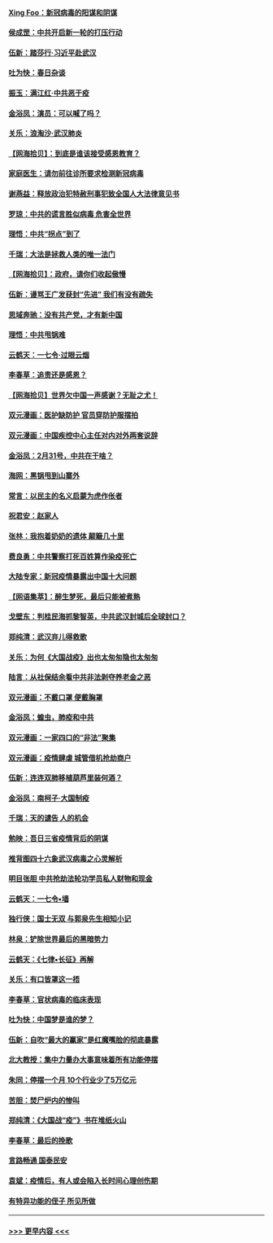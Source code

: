 #### [Xing Foo：新冠病毒的阳谋和阴谋](../pages/nsc993/n11936086.md?t=03130831) 
#### [侯成罡：中共开启新一轮的打压行动](../pages/nsc993/n11935730.md?t=03130831) 
#### [伍新：踏莎行‧习近平赴武汉](../pages/nsc993/n11935157.md?t=03130831) 
#### [吐为快：春日杂谈](../pages/nsc993/n11934776.md?t=03130831) 
#### [振玉：满江红‧中共恶于疫](../pages/nsc993/n11934647.md?t=03130831) 
#### [金浴凤：演员：可以喊了吗？](../pages/nsc993/n11934602.md?t=03130831) 
#### [关乐：浪淘沙·武汉肺炎](../pages/nsc993/n11931792.md?t=03130831) 
#### [【网海拾贝】：到底是谁该接受感恩教育？](../pages/nsc993/n11931552.md?t=03130831) 
#### [家庭医生：请勿前往诊所要求检测新冠病毒](../pages/nsc993/n11929190.md?t=03130831) 
#### [谢燕益：释放政治犯特赦刑事犯致全国人大法律意见书](../pages/nsc993/n11928978.md?t=03130831) 
#### [罗琼：中共的谎言胜似病毒 危害全世界](../pages/nsc993/n11922636.md?t=03130831) 
#### [理悟：中共“拐点”到了](../pages/nsc993/n11928496.md?t=03130831) 
#### [千瑞：大法是拯救人类的唯一法门](../pages/nsc993/n11927637.md?t=03130831) 
#### [【网海拾贝】：政府，请你们收起傲慢](../pages/nsc993/n11926932.md?t=03130831) 
#### [伍新：谩骂王广发获封“先进” 我们有没有疏失](../pages/nsc993/n11926101.md?t=03130831) 
#### [思域奔驰：没有共产党，才有新中国](../pages/nsc993/n11926058.md?t=03130831) 
#### [理悟：中共甩锅难](../pages/nsc993/n11925355.md?t=03130831) 
#### [云鹤天：一七令·过眼云烟](../pages/nsc993/n11925284.md?t=03130831) 
#### [李春草：追责还是感恩？](../pages/nsc993/n11925274.md?t=03130831) 
#### [【网海拾贝】世界欠中国一声感谢？无耻之尤！](../pages/nsc993/n11925239.md?t=03130831) 
#### [双元漫画：医护缺防护 官员穿防护服摆拍](../pages/nsc993/n11923899.md?t=03130831) 
#### [双元漫画：中国疾控中心主任对内对外两套说辞](../pages/nsc993/n11921994.md?t=03130831) 
#### [金浴凤：2月31号，中共在干啥？](../pages/nsc993/n11922706.md?t=03130831) 
#### [海网：黑锅甩到山寨外](../pages/nsc993/n11922688.md?t=03130831) 
#### [常言：以民主的名义启蒙为虎作伥者](../pages/nsc993/n11922217.md?t=03130831) 
#### [祝君安：赵家人](../pages/nsc993/n11922209.md?t=03130831) 
#### [张林：我抱着奶奶的遗体 颠簸几十里](../pages/nsc993/n11920945.md?t=03130831) 
#### [费良勇：中共警察打死百姓算作染疫死亡](../pages/nsc993/n11919264.md?t=03130831) 
#### [大陆专家：新冠疫情暴露出中国十大问题](../pages/nsc993/n11919187.md?t=03130831) 
#### [【网语集萃】：醉生梦死，最后只能被煮熟](../pages/nsc993/n11918994.md?t=03130831) 
#### [戈壁东：判桂民海抓黎智英，中共武汉封城后全球封口？](../pages/nsc993/n11917982.md?t=03130831) 
#### [郑纯清：武汉弃儿得救歌](../pages/nsc993/n11917881.md?t=03130831) 
#### [关乐：为何《大国战疫》出也太匆匆隐也太匆匆](../pages/nsc993/n11917792.md?t=03130831) 
#### [陆言：从社保结余看中共非法剥夺养老金之恶](../pages/nsc993/n11917084.md?t=03130831) 
#### [双元漫画：不戴口罩 便戴胸罩](../pages/nsc993/n11916447.md?t=03130831) 
#### [金浴凤：蝗虫，肺疫和中共](../pages/nsc993/n11916904.md?t=03130831) 
#### [双元漫画：一家四口的“非法”聚集](../pages/nsc993/n11916378.md?t=03130831) 
#### [双元漫画：疫情肆虐 城管借机抢劫商户](../pages/nsc993/n11916310.md?t=03130831) 
#### [伍新：连连双肺移植葫芦里装何酒？](../pages/nsc993/n11913667.md?t=03130831) 
#### [金浴凤：南柯子·大国制疫](../pages/nsc993/n11913657.md?t=03130831) 
#### [千瑞：天的谴告  人的机会](../pages/nsc993/n11913309.md?t=03130831) 
#### [勉映：吾日三省疫情背后的阴谋](../pages/nsc993/n11913079.md?t=03130831) 
#### [推背图四十六象武汉病毒之心灵解析](../pages/nsc993/n11911761.md?t=03130831) 
#### [明目张胆 中共抢劫法轮功学员私人财物和现金](../pages/nsc993/n11910262.md?t=03130831) 
#### [云鹤天：一七令▪墙](../pages/nsc993/n11910627.md?t=03130831) 
#### [独行侠：国士无双 与郭泉先生相知小记](../pages/nsc993/n11910613.md?t=03130831) 
#### [林泉：铲除世界最后的黑暗势力](../pages/nsc993/n11909320.md?t=03130831) 
#### [云鹤天：《七律▪长征》再解](../pages/nsc993/n11909327.md?t=03130831) 
#### [关乐：有口皆罩这一捂](../pages/nsc993/n11908393.md?t=03130831) 
#### [李春草：官状病毒的临床表现](../pages/nsc993/n11908339.md?t=03130831) 
#### [吐为快：中国梦是谁的梦？](../pages/nsc993/n11906564.md?t=03130831) 
#### [伍新：自吹“最大的赢家”是红魔嘴脸的彻底暴露](../pages/nsc993/n11906407.md?t=03130831) 
#### [北大教授：集中力量办大事意味着所有功能停摆](../pages/nsc993/n11904800.md?t=03130831) 
#### [朱同：停摆一个月 10个行业少了5万亿元](../pages/nsc993/n11904498.md?t=03130831) 
#### [苦胆：焚尸炉内的惨叫](../pages/nsc993/n11904479.md?t=03130831) 
#### [郑纯清：《大国战“疫”》书在堆纸火山](../pages/nsc993/n11904450.md?t=03130831) 
#### [李春草：最后的挽歌](../pages/nsc993/n11904441.md?t=03130831) 
#### [言路畅通 国泰民安](../pages/nsc993/n11904222.md?t=03130831) 
#### [袁斌：疫情后，有人或会陷入长时间心理创伤期](../pages/nsc993/n11901514.md?t=03130831) 
#### [有特异功能的侄子 所见所做](../pages/nsc993/n11901154.md?t=03130831) 

----
#### [ >>> 更早内容 <<< ](../indexes/nsc993-earlier.md)
